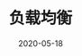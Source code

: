 ---
title: 负载均衡
description: 系统设计中的负载均衡
date: 2020-05-18
categories:
  - "开发设计"
tags:
  - "LB"
draft: true
---